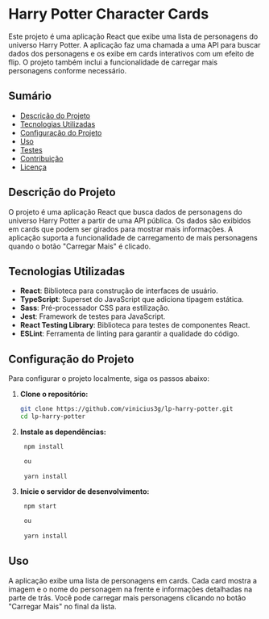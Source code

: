 # Harry Potter Character Cards

Este projeto é uma aplicação React que exibe uma lista de personagens do universo Harry Potter. A aplicação faz uma chamada a uma API para buscar dados dos personagens e os exibe em cards interativos com um efeito de flip. O projeto também inclui a funcionalidade de carregar mais personagens conforme necessário.

## Sumário

- [Descrição do Projeto](#descrição-do-projeto)
- [Tecnologias Utilizadas](#tecnologias-utilizadas)
- [Configuração do Projeto](#configuração-do-projeto)
- [Uso](#uso)
- [Testes](#testes)
- [Contribuição](#contribuição)
- [Licença](#licença)

## Descrição do Projeto

O projeto é uma aplicação React que busca dados de personagens do universo Harry Potter a partir de uma API pública. Os dados são exibidos em cards que podem ser girados para mostrar mais informações. A aplicação suporta a funcionalidade de carregamento de mais personagens quando o botão "Carregar Mais" é clicado.

## Tecnologias Utilizadas

- **React**: Biblioteca para construção de interfaces de usuário.
- **TypeScript**: Superset do JavaScript que adiciona tipagem estática.
- **Sass**: Pré-processador CSS para estilização.
- **Jest**: Framework de testes para JavaScript.
- **React Testing Library**: Biblioteca para testes de componentes React.
- **ESLint**: Ferramenta de linting para garantir a qualidade do código.

## Configuração do Projeto

Para configurar o projeto localmente, siga os passos abaixo:

1. **Clone o repositório:**

   ```bash
   git clone https://github.com/vinicius3g/lp-harry-potter.git
   cd lp-harry-potter 

2. **Instale as dependências:**

   ```bash
    npm install

    ou
  
    yarn install

3. **Inicie o servidor de desenvolvimento:**

   ```bash
    npm start

    ou
  
    yarn install

## Uso

A aplicação exibe uma lista de personagens em cards. Cada card mostra a imagem e o nome do personagem na frente e informações detalhadas na parte de trás. Você pode carregar mais personagens clicando no botão "Carregar Mais" no final da lista.